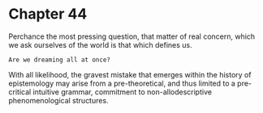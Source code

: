 # Chapter 44

Perchance the most pressing question, that matter of real concern, which we ask 
ourselves of the world is that which defines us.

    Are we dreaming all at once?

With all likelihood, the gravest mistake that emerges within the history of 
epistemology may arise from a pre-theoretical, and thus limited to a pre-critical 
intuitive grammar, commitment to non-allodescriptive phenomenological structures.
